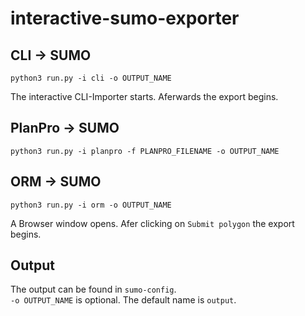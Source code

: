 # interactive-sumo-exporter

## CLI -> SUMO
```
python3 run.py -i cli -o OUTPUT_NAME
```
The interactive CLI-Importer starts. Aferwards the export begins.

## PlanPro -> SUMO
```
python3 run.py -i planpro -f PLANPRO_FILENAME -o OUTPUT_NAME
```

## ORM -> SUMO
```
python3 run.py -i orm -o OUTPUT_NAME
```
A Browser window opens. Afer clicking on `Submit polygon` the export begins.

## Output
The output can be found in `sumo-config`.<br>
`-o OUTPUT_NAME` is optional. The default name is `output`.

